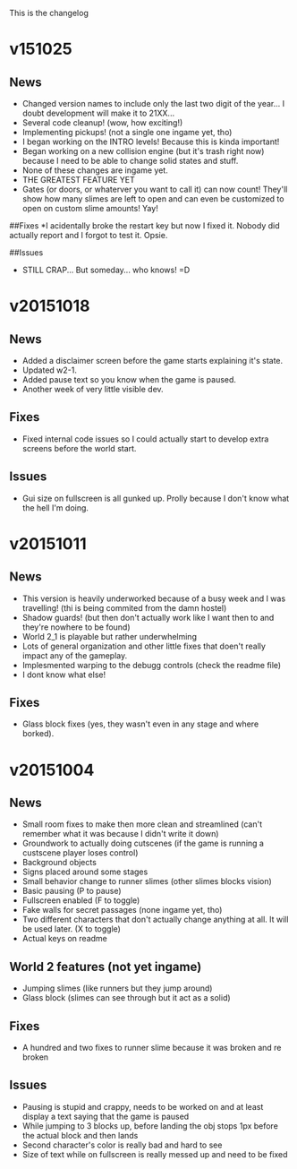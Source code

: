 This is the changelog
# v151025
## News
* Changed version names to include only the last two digit of the year... I doubt development will make it to 21XX...
* Several code cleanup! (wow, how exciting!)
* Implementing pickups! (not a single one ingame yet, tho)
* I began working on the INTRO levels! Because this is kinda important!
* Began working on a new collision engine (but it's trash right now) because I need to be able to change solid states and stuff.
* None of these changes are ingame yet.
* THE GREATEST FEATURE YET
* Gates (or doors, or whaterver you want to call it) can now count! They'll show how many slimes are left to open and can even be customized to open on custom slime amounts! Yay!

##Fixes
*I acidentally broke the restart key but now I fixed it. Nobody did actually report and I forgot to test it. Opsie.

##Issues
* STILL CRAP... But someday... who knows! =D

# v20151018
## News
* Added a disclaimer screen before the game starts explaining it's state.
* Updated w2-1.
* Added pause text so you know when the game is paused.
* Another week of very little visible dev.

## Fixes
* Fixed internal code issues so I could actually start to develop extra screens before the world start.

## Issues
* Gui size on fullscreen is all gunked up. Prolly because I don't know what the hell I'm doing.

# v20151011
## News
* This version is heavily underworked because of a busy week and I was travelling! (thi is being commited from the damn hostel)
* Shadow guards! (but then don't actually work like I want then to and they're nowhere to be found)
* World 2_1 is playable but rather underwhelming
* Lots of general organization and other little fixes that doen't really impact any of the gameplay.
* Implesmented warping to the debugg controls (check the readme file)
* I dont know what else!

## Fixes
* Glass block fixes (yes, they wasn't even in any stage and where borked).

# v20151004
## News
* Small room fixes to make then more clean and streamlined (can't remember what it was because I didn't write it down)
* Groundwork to actually doing cutscenes (if the game is running a custscene player loses control)
* Background objects
* Signs placed around some stages
* Small behavior change to runner slimes (other slimes blocks vision)
* Basic pausing (P to pause)
* Fullscreen enabled (F to toggle)
* Fake walls for secret passages (none ingame yet, tho)
* Two different characters that don't actually change anything at all. It will be used later. (X to toggle)
* Actual keys on readme

## World 2 features (not yet ingame)
* Jumping slimes (like runners but they jump around)
* Glass block (slimes can see through but it act as a solid)

## Fixes
* A hundred and two fixes to runner slime because it was broken and re broken

## Issues
* Pausing is stupid and crappy, needs to be worked on and at least display a text saying that the game is paused
* While jumping to 3 blocks up, before landing the obj stops 1px before the actual block and then lands
* Second character's color is really bad and hard to see
* Size of text while on fullscreen is really messed up and need to be fixed
